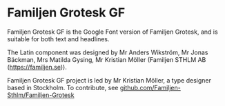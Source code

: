 # Familjen Grotesk GF

Familjen Grotesk GF is the Google Font version of Familjen Grotesk, and is suitable for both text and headlines.

The Latin component was designed by Mr Anders Wikström, Mr Jonas Bäckman, Mrs Matilda Gysing, Mr Kristian Möller (Familjen STHLM AB (https://familjen.se)). 

Familjen Grotesk GF project is led by Mr Kristian Möller, a type designer based in Stockholm. 
To contribute, see [github.com/Familjen-Sthlm/Familjen-Grotesk](https://github.com/Familjen-Sthlm/Familjen-Grotesk)